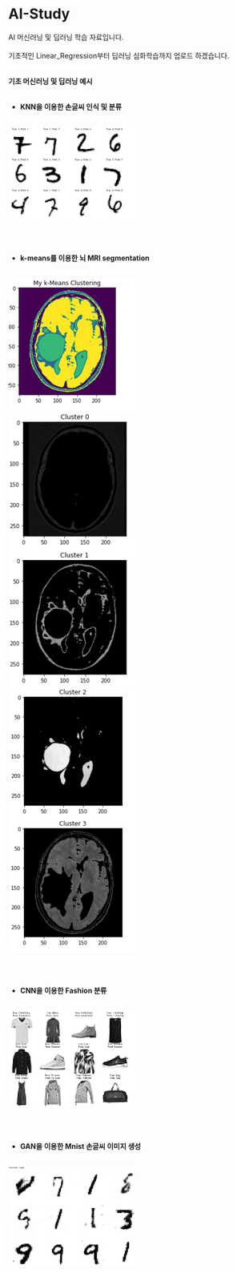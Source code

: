 # AI-Study
AI 머신러닝 및 딥러닝 학습 자료입니다.
<br><br>
기초적인 Linear_Regression부터 딥러닝 심화학습까지 업로드 하겠습니다.
<br><br>

<strong>기초 머신러닝 및 딥러닝 예시<br><br>

* KNN을 이용한 손글씨 인식 및 분류
<br>
<img src="./images/HW2.png" width="50%" height="50%"/>
<br><br><br><br>

* k-means를 이용한 뇌 MRI segmentation
<br>
<img src="./images/HW3-1.png" width="50%" height="50%"/>
<img src="./images/HW3-2.png" width="50%" height="50%"/>
<img src="./images/HW3-3.png" width="50%" height="50%"/>
<br><br><br><br>

* CNN을 이용한 Fashion 분류
<br>
<img src="./images/HW4.png" width="50%" height="50%"/>
<br><br><br><br>

* GAN을 이용한 Mnist 손글씨 이미지 생성
<br>
<img src="./images/GAN.png" width="50%" height="50%"/>
<br><br><br><br>
  
